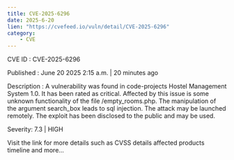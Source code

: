 ```yaml
---
title: CVE-2025-6296
date: 2025-6-20
lien: "https://cvefeed.io/vuln/detail/CVE-2025-6296"
category:
    - CVE
---
```


CVE ID : CVE-2025-6296

Published :  June 20
2025
2:15 a.m. | 20 minutes ago

Description : A vulnerability was found in code-projects Hostel Management System 1.0. It has been rated as critical. Affected by this issue is some unknown functionality of the file /empty_rooms.php. The manipulation of the argument search_box leads to sql injection. The attack may be launched remotely. The exploit has been disclosed to the public and may be used.

Severity: 7.3 | HIGH

Visit the link for more details
such as CVSS details
affected products
timeline
and more...
